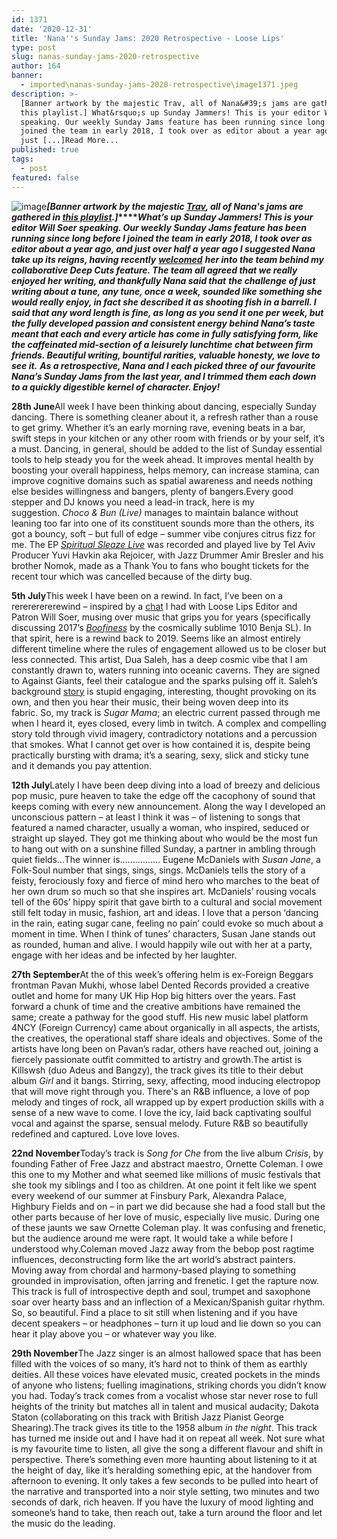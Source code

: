 ```yaml
---
id: 1371
date: '2020-12-31'
title: 'Nana''s Sunday Jams: 2020 Retrospective - Loose Lips'
type: post
slug: nanas-sunday-jams-2020-retrospective
author: 164
banner:
  - imported\nanas-sunday-jams-2020-retrospective\image1371.jpeg
description: >-
  [Banner artwork by the majestic Trav, all of Nana&#39;s jams are gathered in
  this playlist.] What&rsquo;s up Sunday Jammers! This is your editor Will Soer
  speaking. Our weekly Sunday Jams feature has been running since long before I
  joined the team in early 2018, I took over as editor about a year ago, and
  just [...]Read More...
published: true
tags:
  - post
featured: false
---
```

![image](../imported\nanas-sunday-jams-2020-retrospective\image1371.jpeg)**_\[Banner artwork by the majestic [Trav](https://www.backdownwarchild.co.uk/), all of Nana's jams are gathered in [this playlist](https://open.spotify.com/playlist/12UoQ8ov5i6P8BIfm2lOjS?si=jarAn1CXSEuYB9vAxJidOg).\]_****_What’s up Sunday Jammers! This is your editor Will Soer speaking. Our weekly Sunday Jams feature has been running since long before I joined the team in early 2018, I took over as editor about a year ago, and just over half a year ago I suggested Nana take up its reigns, having recently_** [**_welcomed_**](http://loose-lips.co.uk/blog/fantasy-realm) **_her into the team behind my collaborative Deep Cuts feature. The team all agreed that we really enjoyed her writing, and thankfully Nana said that_** **_the challenge of just writing about a tune, any tune, once a week, sounded like something she would really enjoy, in fact she described it as shooting fish in a barrell. I said that any word length is fine, as long as you send it one per week, but the fully developed passion and consistent energy behind Nana’s taste meant that each and every article has come in fully satisfying form, like the caffeinated mid-section of a leisurely lunchtime chat between firm friends. Beautiful writing, bountiful rarities, valuable honesty, we love to see it._** **_As a retrospective, Nana and I each picked three of our favourite Nana’s Sunday Jams from the last year, and I trimmed them each down to a quickly digestible kernel of character. Enjoy!_**

**28th June**All week I have been thinking about dancing, especially Sunday dancing. There is something cleaner about it, a refresh rather than a rouse to get grimy. Whether it’s an early morning rave, evening beats in a bar, swift steps in your kitchen or any other room with friends or by your self, it’s a must. Dancing, in general, should be added to the list of Sunday essential tools to help steady you for the week ahead. It improves mental health by boosting your overall happiness, helps memory, can increase stamina, can improve cognitive domains such as spatial awareness and needs nothing else besides willingness and bangers, plenty of bangers.Every good stepper and DJ knows you need a lead-in track, here is my suggestion. _Choco & Bun (Live)_ manages to maintain balance without leaning too far into one of its constituent sounds more than the others, its got a bouncy, soft – but full of edge – summer vibe conjures citrus fizz for me. The EP [_Spiritual Sleaze Live_](https://rejoicer.bandcamp.com/) was recorded and played live by Tel Aviv Producer Yuvi Havkin aka Rejoicer, with Jazz Drummer Amir Bresler and his brother Nomok, made as a Thank You to fans who bought tickets for the recent tour which was cancelled because of the dirty bug. 

**5th July**This week I have been on a rewind. In fact, I’ve been on a rerererererewind – inspired by a [chat](http://loose-lips.co.uk/blog/nana-the-sunday-jammer?fbclid=IwAR1lf3CbWLVK4uoaiaQ4PmsinRJKjj92ZPgfU8xcZIdU69fFsKDUtZJPrHk) I had with Loose Lips Editor and Patron Will Soer, musing over music that grips you for years (specifically discussing 2017’s [_Boofiness_](https://www.youtube.com/watch?v=G73i0VNJa_c) by the cosmically sublime 1010 Benja SL). In that spirit, here is a rewind back to 2019. Seems like an almost entirely different timeline where the rules of engagement allowed us to be closer but less connected. This artist, Dua Saleh, has a deep cosmic vibe that I am constantly drawn to, waters running into oceanic caverns. They are signed to Against Giants, feel their catalogue and the sparks pulsing off it. Saleh’s background [story](https://www.papermag.com/dua-saleh-interview-2646174752.html?rebelltitem=33#rebelltitem33) is stupid engaging, interesting, thought provoking on its own, and then you hear their music, their being woven deep into its fabric. So, my track is _Sugar Mama_; an electric current passed through me when I heard it, eyes closed, every limb in twitch. A complex and compelling story told through vivid imagery, contradictory notations and a percussion that smokes. What I cannot get over is how contained it is, despite being practically bursting with drama; it’s a searing, sexy, slick and sticky tune and it demands you pay attention.

**12th July**Lately I have been deep diving into a load of breezy and delicious pop music, pure heaven to take the edge off the cacophony of sound that keeps coming with every new announcement. Along the way I developed an unconscious pattern – at least I think it was – of listening to songs that featured a named character, usually a woman, who inspired, seduced or straight up slayed. They got me thinking about who would be the most fun to hang out with on a sunshine filled Sunday, a partner in ambling through quiet fields…The winner is……………. Eugene McDaniels with _Susan Jane_, a Folk-Soul number that sings, sings, sings. McDaniels tells the story of a feisty, ferociously foxy and fierce of mind hero who marches to the beat of her own drum so much so that she inspires art. McDaniels’ rousing vocals tell of the 60s’ hippy spirit that gave birth to a cultural and social movement still felt today in music, fashion, art and ideas. I love that a person ‘dancing in the rain, eating sugar cane, feeling no pain’ could evoke so much about a moment in time. When I think of tunes’ characters, Susan Jane stands out as rounded, human and alive. I would happily wile out with her at a party, engage with her ideas and be infected by her laughter.

**27th September**At the of this week’s offering helm is ex-Foreign Beggars frontman Pavan Mukhi, whose label Dented Records provided a creative outlet and home for many UK Hip Hop big hitters over the years. Fast forward a chunk of time and the creative ambitions have remained the same; create a pathway for the good stuff. His new music label platform 4NCY (Foreign Currency) came about organically in all aspects, the artists, the creatives, the operational staff share ideals and objectives. Some of the artists have long been on Pavan’s radar, others have reached out, joining a fiercely passionate outfit committed to artistry and growth.The artist is Killswsh (duo Adeus and Bangzy), the track gives its title to their debut album _Girl_ and it bangs. Stirring, sexy, affecting, mood inducing electropop that will move right through you. There's an R&B influence, a love of pop melody and tinges of rock, all wrapped up by expert production skills with a sense of a new wave to come. I love the icy, laid back captivating soulful vocal and against the sparse, sensual melody. Future R&B so beautifully redefined and captured. Love love loves.

**22nd November**Today’s track is _Song for Che_ from the live album _Crisis_, by founding Father of Free Jazz and abstract maestro, Ornette Coleman. I owe this one to my Mother and what seemed like millions of music festivals that she took my siblings and I too as children. At one point it felt like we spent every weekend of our summer at Finsbury Park, Alexandra Palace, Highbury Fields and on – in part we did because she had a food stall but the other parts because of her love of music, especially live music. During one of these jaunts we saw Ornette Coleman play. It was confusing and frenetic, but the audience around me were rapt. It would take a while before I understood why.Coleman moved Jazz away from the bebop post ragtime influences, deconstructing form like the art world’s abstract painters. Moving away from chordal and harmony-based playing to something grounded in improvisation, often jarring and frenetic. I get the rapture now. This track is full of introspective depth and soul, trumpet and saxophone soar over hearty bass and an inflection of a Mexican/Spanish guitar rhythm. So, so beautiful. Find a place to sit still when listening and if you have decent speakers – or headphones – turn it up loud and lie down so you can hear it play above you – or whatever way you like. 

**29th November**The Jazz singer is an almost hallowed space that has been filled with the voices of so many, it’s hard not to think of them as earthly deities. All these voices have elevated music, created pockets in the minds of anyone who listens; fuelling imaginations, striking chords you didn’t know you had. Today’s track comes from a vocalist whose star never rose to full heights of the trinity but matches all in talent and musical audacity; Dakota Staton (collaborating on this track with British Jazz Pianist George Shearing).The track gives its title to the 1958 album _in the night_. This track has turned me inside out and I have had it on repeat all week. Not sure what is my favourite time to listen, all give the song a different flavour and shift in perspective. There’s something even more haunting about listening to it at the height of day, like it’s heralding something epic, at the handover from afternoon to evening. It only takes a few seconds to be pulled into heart of the narrative and transported into a noir style setting, two minutes and two seconds of dark, rich heaven. If you have the luxury of mood lighting and someone’s hand to take, then reach out, take a turn around the floor and let the music do the leading.